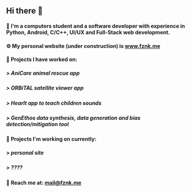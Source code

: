 ## Hi there 👋
#### 🤔 I'm a computers student and a software developer with experience in Python, Android, C/C++, UI/UX and Full-Stack web development.
#### ⚙️ My personal website (under construction) is www.fznk.me
#### 🐥 Projects I have worked on:
##### > AniCare animal rescue app
##### > ORBiTAL satellite viewer app
##### > HearIt app to teach children sounds
##### > GenEthos data synthesis, data generation and bias detection/mitigation tool
#### 🐣 Projects I'm working on currently:
##### > personal site
##### > ????
#### 📲 Reach me at: mail@fznk.me
<!--
**mysmyst/mysmyst** is a ✨ _special_ ✨ repository because its `README.md` (this file) appears on your GitHub profile.

Here are some ideas to get you started:

- 🔭 I’m currently working on ...
- 🌱 I’m currently learning ...
- 👯 I’m looking to collaborate on ...
- 🤔 I’m looking for help with ...
- 💬 Ask me about ...
- 📫 How to reach me: ...
- 😄 Pronouns: ...
- ⚡ Fun fact: ...
-->
